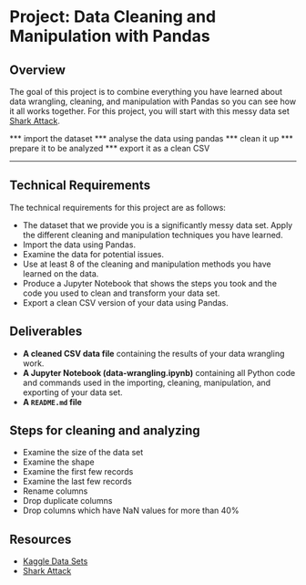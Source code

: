 # Project: Data Cleaning and Manipulation with Pandas

## Overview

The goal of this project is to combine everything you have learned about data wrangling, cleaning, and manipulation with Pandas so you can see how it all works together. For this project, you will start with this messy data set [Shark Attack](https://www.kaggle.com/teajay/global-shark-attacks/version/1). 

*** import the dataset
*** analyse the data using pandas
*** clean it up
*** prepare it to be analyzed
*** export it as a clean CSV

---

## Technical Requirements

The technical requirements for this project are as follows:

* The dataset that we provide you is a significantly messy data set. Apply the different cleaning and manipulation techniques you have learned.
* Import the data using Pandas.
* Examine the data for potential issues.
* Use at least 8 of the cleaning and manipulation methods you have learned on the data.
* Produce a Jupyter Notebook that shows the steps you took and the code you used to clean and transform your data set.
* Export a clean CSV version of your data using Pandas.

## Deliverables

* **A cleaned CSV data file** containing the results of your data wrangling work.
* **A Jupyter Notebook (data-wrangling.ipynb)** containing all Python code and commands used in the importing, cleaning, manipulation, and exporting of your data set.
* **A ``README.md`` file**

## Steps for cleaning and analyzing

* Examine the size of the data set
* Examine the shape
* Examine the first few records
* Examine the last few records
* Rename columns
* Drop duplicate columns
* Drop columns which have NaN values for more than 40%

## Resources

* [Kaggle Data Sets](https://www.kaggle.com/datasets)
* [Shark Attack](https://www.kaggle.com/teajay/global-shark-attacks/version/1)
